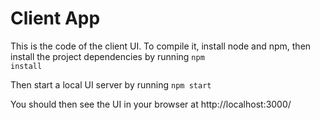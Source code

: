 # Client App

This is the code of the client UI.
To compile it, install node and npm, then install the project dependencies by running
<code>npm install</code>

Then start a local UI server by running
<code>npm start</code>

You should then see the UI in your browser at
http://localhost:3000/

